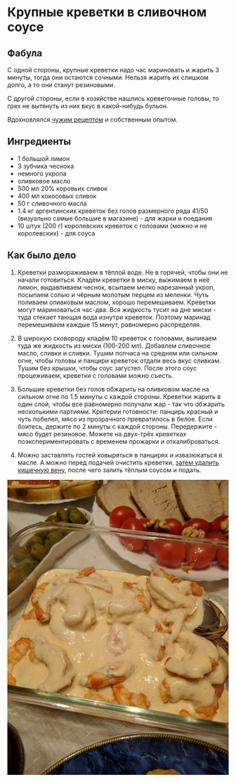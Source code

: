 Крупные креветки в сливочном соусе
===

Фабула
---

С одной стороны, крупные креветки надо час мариновать и жарить 3 минуты, тогда они остаются сочными. Нельзя жарить их слишком долго, а то они станут резиновыми.

С другой стороны, если в хозяйстве нашлись креветочные головы, то грех не вытянуть из них вкус в какой-нибудь бульон.

Вдохновлялся [чужим рецептом](http://bit.ly/2hTuHYK) и собственным опытом.

Ингредиенты
---

- 1 большой лимон
- 3 зубчика чеснока
- немного укропа
- оливковое масло
- 500 мл 20% коровьих сливок
- 400 мл кокосовых сливок
- 50 г сливочного масла
- 1.4 кг аргентинских креветок без голов размерного ряда 41/50 (визуально самые большие в магазине) - для жарки и поедания
- 10 штук (200 г) королевских креветок с головами (можно и не королевских) - для соуса

Как было дело
---

1. Креветки размораживаем в тёплой воде. Не в горячей, чтобы они не начали готовиться.
Кладём креветки в миску, выжимаем в неё лимон, выдавливаем чеснок, всыпаем мелко нарезанный укроп, посыпаем солью и чёрным молотым перцем из меленки. Чуть поливаем оливковым маслом, хорошо перемешиваем. Креветки могут мариноваться час-два. Вся жидкость тусит на дне миски - туда стекает тающая вода изнутри креветок. Поэтому маринад перемешиваем каждые 15 минут, равномерно распределяя.

2. В широкую сковороду кладём 10 креветок с головами, выливаем туда же жидкость из миски (100-200 мл). Добавлем сливочное масло, сливки и сливки. Тушим полчаса на среднем или сильном огне, чтобы головы и панцири креветок отдали весь вкус сливкам. Тушим без крышки, чтобы соус загустел. После этого соус процеживаем, креветки с головами можно съесть.

3. Большие креветки без голов обжарить на оливковом масле на сильном огне по 1.5 минуты с каждой стороны. Креветки жарить в один слой, чтобы все равномерно получали жар - так что обжарить несколькими партиями. Критерии готовности: панцирь красный и чуть побелел, мясо из прозрачного превратилось в белое. Если боитесь, держите по 2 минуты с каждой стороны. Передержите - мясо будет резиновое. Можете на двух-трёх креветках поэкспериментировать с временем прожарки и откалиброваться.

4. Можно заставлять гостей ковыряться в панцирях и извазюкаться в масле. А можно перед подачей очистить креветки, [затем удалить кишечную вену](https://youtu.be/QoCK-mGSjBY?t=2m1s), после чего залить тёплым соусом и подать. 

![](prawns.jpg)
